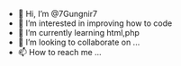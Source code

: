 - 👋 Hi, I’m @7Gungnir7
- 👀 I’m interested in improving how to code
- 🌱 I’m currently learning html,php
- 💞️ I’m looking to collaborate on ...
- 📫 How to reach me ...

<!---
7Gungnir7/7Gungnir7 is a ✨ special ✨ repository because its `README.md` (this file) appears on your GitHub profile.
You can click the Preview link to take a look at your changes.
--->
